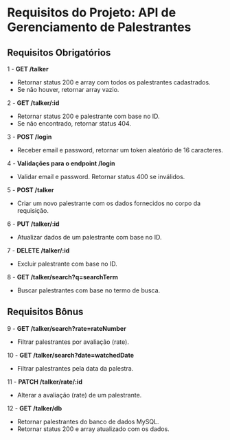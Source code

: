 # Requisitos do Projeto: API de Gerenciamento de Palestrantes

## Requisitos Obrigatórios

1 - **GET /talker**

- Retornar status 200 e array com todos os palestrantes cadastrados.
- Se não houver, retornar array vazio.

2 - **GET /talker/:id**

- Retornar status 200 e palestrante com base no ID.
- Se não encontrado, retornar status 404.

3 - **POST /login**

- Receber email e password, retornar um token aleatório de 16 caracteres.

4 - **Validações para o endpoint /login**

- Validar email e password. Retornar status 400 se inválidos.

5 - **POST /talker**

- Criar um novo palestrante com os dados fornecidos no corpo da requisição.

6 - **PUT /talker/:id**

- Atualizar dados de um palestrante com base no ID.

7 - **DELETE /talker/:id**

- Excluir palestrante com base no ID.

8 - **GET /talker/search?q=searchTerm**

- Buscar palestrantes com base no termo de busca.

## Requisitos Bônus

9 - **GET /talker/search?rate=rateNumber**

- Filtrar palestrantes por avaliação (rate).

10 - **GET /talker/search?date=watchedDate**

- Filtrar palestrantes pela data da palestra.

11 - **PATCH /talker/rate/:id**

- Alterar a avaliação (rate) de um palestrante.

12 - **GET /talker/db**

- Retornar palestrantes do banco de dados MySQL.
- Retornar status 200 e array atualizado com os dados.
